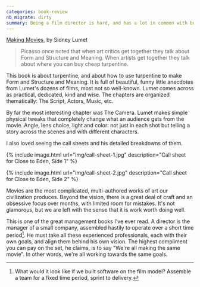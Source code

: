 ```yaml
---
categories: book-review
nb_migrate: dirty
summary: Being a film director is hard, and has a lot in common with business management.
---
```


[Making Movies](https://amzn.to/2M6Dqbg), by Sidney Lumet

> Picasso once noted that when art critics get together they talk about Form and Structure and Meaning. When artists get together they talk about where you can buy cheap turpentine.

This book is about turpentine, and about how to use turpentine to make Form and Structure and Meaning. It is full of beautiful, funny little anecdotes from Lumet's dozens of films, most not so well-known. Lumet comes across as practical, dedicated, kind and wise. The chapters are organized thematically: The Script, Actors, Music, etc. 

By far the most interesting chapter was The Camera. Lumet makes simple physical tweaks that completely change what an audience gets from the movie. Angle, lens choice, light and color: not just in each shot but telling a story across the scenes and with different characters.

I also loved seeing the call sheets and his detailed breakdowns of them.

{% include image.html url="img/call-sheet-1.jpg" description="Call sheet for Close to Eden, Side 1" %}

{% include image.html url="img/call-sheet-2.jpg" description="Call sheet for Close to Eden, Side 2" %}

Movies are the most complicated, multi-authored works of art our civilization produces. Beyond the vision, there is a great deal of craft and an obsessive focus over months, with limited room for mistakes. It's not glamorous, but we are left with the sense that it is work worth doing well.

This is one of the great management books I've ever read. A director is the manager of a small company, assembled hastily to operate over a short time period[^movie-software]. He must take all these experienced professionals, each with their own goals, and align them behind his own vision. The highest compliment you can pay on the set, he claims, is to say "We're all making the same movie". In other words, we're all working towards the same goals.

[^movie-software]: What would it look like if we built software on the film model? Assemble a team for a fixed time period, sprint to delivery.

